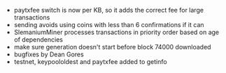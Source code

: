 * paytxfee switch is now per KB, so it adds the correct fee for large transactions
* sending avoids using coins with less than 6 confirmations if it can
* SlemaniumMiner processes transactions in priority order based on age of dependencies
* make sure generation doesn't start before block 74000 downloaded
* bugfixes by Dean Gores
* testnet, keypoololdest and paytxfee added to getinfo

